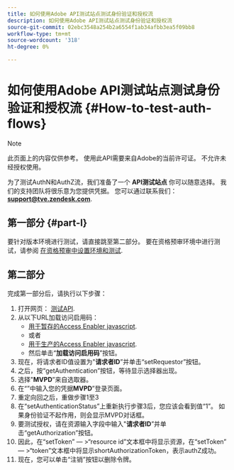```yaml
---
title: 如何使用Adobe API测试站点测试身份验证和授权流
description: 如何使用Adobe API测试站点测试身份验证和授权流
source-git-commit: 02ebc3548a254b2a6554f1ab34afbb3ea5f09bb8
workflow-type: tm+mt
source-wordcount: '318'
ht-degree: 0%

---
```


# 如何使用Adobe API测试站点测试身份验证和授权流 {#How-to-test-auth-flows}

>[!NOTE]
>
>此页面上的内容仅供参考。 使用此API需要来自Adobe的当前许可证。 不允许未经授权使用。

为了测试AuthN和AuthZ流，我们准备了一个 **API测试站点** 你可以随意选择。 我们的支持团队将很乐意为您提供凭据。 您可以通过联系我们： **support@tve.zendesk.com**.


## 第一部分 {#part-I}

要针对版本环境进行测试，请直接跳至第二部分。  要在资格预审环境中进行测试，请参阅 [在资格预审中设置环境和测试](/help/authentication/setting-up-your-environment-and-testing-in-prequal.md).

## 第二部分

完成第一部分后，请执行以下步骤：


1. 打开网页： [测试API](https://sp.auth-staging.adobe.com/apitest/api.html).
1. 从以下URL加载访问启用码：
   * [用于暂存的Access Enabler javascript](https://entitlement.auth-staging.adobe.com/entitlement/js/AccessEnabler.js).
   * 或者
   * [用于生产的Access Enabler javascript](https://entitlement.auth.adobe.com/entitlement/js/AccessEnabler.js).
   * 然后单击“**加载访问启用码**”按钮。
1. 现在，将请求者ID值设置为&quot;**请求者ID**”并单击“setRequestor”按钮。
1. 之后，按“getAuthentication”按钮，等待显示选择器出现。
1. 选择&quot;**MVPD**”来自选取器。
1. 在“”中输入您的凭据&#x200B;**MVPD**”登录页面。
1. 重定向回之后，重做步骤1至3
1. 在“setAuthenticationStatus”上重新执行步骤3后，您应该会看到值“1”。 如果身份验证不起作用，则会显示MVPD对话框。
1. 要测试授权，请在资源输入字段中输入&quot;**请求者ID**”并单击“getAuthorization”按钮。
1. 因此，在“setToken” — \>“resource id”文本框中将显示资源，在“setToken” — \>“token”文本框中将显示shortAuthorizationToken，表示authZ成功。
1. 现在，您可以单击“注销”按钮以删除令牌。
